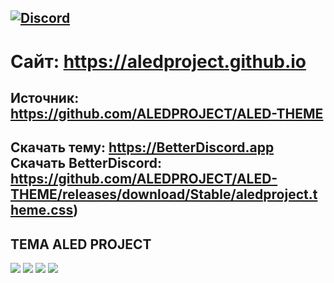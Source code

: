 [![Discord](https://img.shields.io/badge/discord-ALEDPROJECT-purple?style=for-the-badge)](https://discord.gg/rQHRex2)
---
# Сайт: https://aledproject.github.io
## Источник: https://github.com/ALEDPROJECT/ALED-THEME
Скачать тему: https://BetterDiscord.app
Скачать BetterDiscord: https://github.com/ALEDPROJECT/ALED-THEME/releases/download/Stable/aledproject.theme.css)
---
## ТЕМА ALED PROJECT 
![](https://github.com/ALEDPROJECT/ALED-THEME/blob/main/statusmenu.png) ![](https://github.com/ALEDPROJECT/ALED-THEME/blob/main/profile.png) ![](https://github.com/ALEDPROJECT/ALED-THEME/blob/main/theme.png) ![](https://github.com/ALEDPROJECT/ALED-THEME/blob/main/settings.png)
